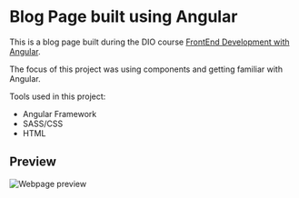 # Blog Page built using Angular
This is a blog page built during the DIO course [FrontEnd Development with Angular](https://www.dio.me/bootcamp/coding-future-banco-pan-desenvolvimento-frontend-com-angular).

The focus of this project was using components and getting familiar with Angular.

Tools used in this project:
- Angular Framework
- SASS/CSS
- HTML

## Preview

![Webpage preview](preview-1.png)